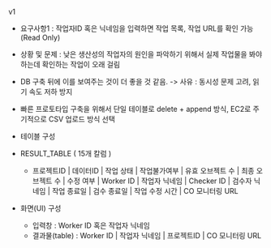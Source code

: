 v1
- 요구사항1 : 작업자ID 혹은 닉네임을 입력하면 작업 목록, 작업 URL를 확인 가능(Read Only)
- 상황 및 문제 : 낮은 생산성의 작업자의 원인을 파악하기 위해서 실제 작업물을 봐야 하는데 확인하는 작업이 오래 걸림

- DB 구축 뒤에 이를 보여주는 것이 더 좋을 것 같음. -> 사유 : 동시성 문제 고려, 읽기 속도 저하 방지
- 빠른 프로토타입 구축을 위해서 단일 테이블로 delete + append 방식, EC2로 주기적으로 CSV 업로드 방식 선택

- 테이블 구성 
- RESULT_TABLE ( 15개 칼럼 )
    - 프로젝트ID | 데이터ID | 작업 상태 | 작업불가여부 | 유효 오브젝트 수 | 최종 오브젝트 수 | 수정 여부 | Worker ID | 작업자 닉네임 | Checker ID | 검수자 닉네임 | 작업 종료일 | 검수 종료일 | 작업 수정 시간 | CO 모니터링 URL

- 화면(UI) 구성
    - 입력창 : Worker ID 혹은 작업자 닉네임  
    - 결과물(table) : Worker ID | 작업자 닉네임 | 프로젝트ID | CO 모니터링 URL 

